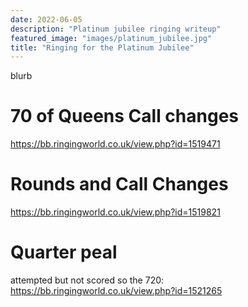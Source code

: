 ```yaml
---
date: 2022-06-05
description: "Platinum jubilee ringing writeup"
featured_image: "images/platinum_jubilee.jpg"
title: "Ringing for the Platinum Jubilee"
---
```


blurb

# 70 of Queens Call changes
https://bb.ringingworld.co.uk/view.php?id=1519471

# Rounds and Call Changes
https://bb.ringingworld.co.uk/view.php?id=1519821

# Quarter peal
attempted but not scored so the 720: https://bb.ringingworld.co.uk/view.php?id=1521265